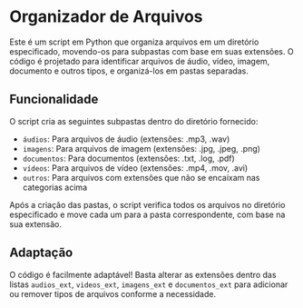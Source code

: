 # Organizador de Arquivos
Este é um script em Python que organiza arquivos em um diretório especificado, movendo-os para subpastas com base em suas extensões. O código é projetado para identificar arquivos de áudio, vídeo, imagem, documento e outros tipos, e organizá-los em pastas separadas.

## Funcionalidade
O script cria as seguintes subpastas dentro do diretório fornecido:

* ``áudios``: Para arquivos de áudio (extensões: .mp3, .wav)
* ``imagens``: Para arquivos de imagem (extensões: .jpg, .jpeg, .png)
* ``documentos``: Para documentos (extensões: .txt, .log, .pdf)
* ``vídeos``: Para arquivos de vídeo (extensões: .mp4, .mov, .avi)
* ``outros``: Para arquivos com extensões que não se encaixam nas categorias acima

Após a criação das pastas, o script verifica todos os arquivos no diretório especificado e move cada um para a pasta correspondente, com base na sua extensão.

## Adaptação
O código é facilmente adaptável! Basta alterar as extensões dentro das listas ``audios_ext``, ``videos_ext``, ``imagens_ext`` e ``documentos_ext`` para adicionar ou remover tipos de arquivos conforme a necessidade.